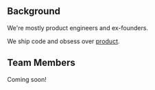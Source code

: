 ## Background

We're mostly product engineers and ex-founders.

We ship code and obsess over [product](/handbook/company/how-we-work).

## Team Members

Coming soon!

